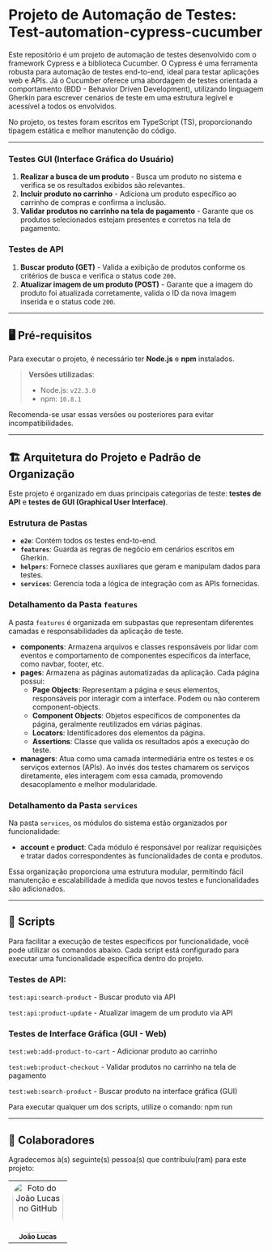 # Projeto de Automação de Testes: Test-automation-cypress-cucumber

Este repositório é um projeto de automação de testes desenvolvido com o framework Cypress e a biblioteca Cucumber. O Cypress é uma ferramenta robusta para automação de testes end-to-end, ideal para testar aplicações web e APIs. Já o Cucumber oferece uma abordagem de testes orientada a comportamento (BDD - Behavior Driven Development), utilizando linguagem Gherkin para escrever cenários de teste em uma estrutura legível e acessível a todos os envolvidos.

No projeto, os testes foram escritos em TypeScript (TS), proporcionando tipagem estática e melhor manutenção do código.
___

### Testes GUI (Interface Gráfica do Usuário)
1. **Realizar a busca de um produto** - Busca um produto no sistema e verifica se os resultados exibidos são relevantes.
2. **Incluir produto no carrinho** - Adiciona um produto específico ao carrinho de compras e confirma a inclusão.
3. **Validar produtos no carrinho na tela de pagamento** - Garante que os produtos selecionados estejam presentes e corretos na tela de pagamento.

### Testes de API

1. **Buscar produto (GET)** - Valida a exibição de produtos conforme os critérios de busca e verifica o status code `200`.
2. **Atualizar imagem de um produto (POST)** - Garante que a imagem do produto foi atualizada corretamente, valida o ID da nova imagem inserida e o status code `200`.

___

## 🖥️ Pré-requisitos

Para executar o projeto, é necessário ter **Node.js** e **npm** instalados.

> **Versões utilizadas**:
> - Node.js: `v22.3.0`
> - npm: `10.8.1`

Recomenda-se usar essas versões ou posteriores para evitar incompatibilidades.

___

## 🏗️ Arquitetura do Projeto e Padrão de Organização

Este projeto é organizado em duas principais categorias de teste: **testes de API** e **testes de GUI (Graphical User Interface)**.

### Estrutura de Pastas

- **`e2e`**: Contém todos os testes end-to-end.
- **`features`**: Guarda as regras de negócio em cenários escritos em Gherkin.
- **`helpers`**: Fornece classes auxiliares que geram e manipulam dados para testes.
- **`services`**: Gerencia toda a lógica de integração com as APIs fornecidas.

### Detalhamento da Pasta `features`

A pasta `features` é organizada em subpastas que representam diferentes camadas e responsabilidades da aplicação de teste.

- **components**: Armazena arquivos e classes responsáveis por lidar com eventos e comportamento de componentes específicos da interface, como navbar, footer, etc.
- **pages**: Armazena as páginas automatizadas da aplicação. Cada página possui:
  - **Page Objects**: Representam a página e seus elementos, responsáveis por interagir com a interface. Podem ou não conterem component-objects.	
  - **Component Objects**: Objetos específicos de componentes da página, geralmente reutilizados em várias páginas.
  - **Locators**: Identificadores dos elementos da página.
  - **Assertions**: Classe que valida os resultados após a execução do teste.
- **managers**: Atua como uma camada intermediária entre os testes e os serviços externos (APIs). Ao invés dos testes chamarem os serviços diretamente, eles interagem com essa camada, promovendo desacoplamento e melhor modularidade.

### Detalhamento da Pasta `services`

Na pasta `services`, os módulos do sistema estão organizados por funcionalidade:
- **account** e **product**: Cada módulo é responsável por realizar requisições e tratar dados correspondentes às funcionalidades de conta e produtos.

Essa organização proporciona uma estrutura modular, permitindo fácil manutenção e escalabilidade à medida que novos testes e funcionalidades são adicionados.

___

## 🧪 Scripts

Para facilitar a execução de testes específicos por funcionalidade, você pode utilizar os comandos abaixo. Cada script está configurado para executar uma funcionalidade específica dentro do projeto.

### Testes de API:

``test:api:search-product`` - Buscar produto via API

``test:api:product-update`` - Atualizar imagem de um produto via API


### Testes de Interface Gráfica (GUI - Web)

``test:web:add-product-to-cart`` - Adicionar produto ao carrinho

``test:web:product-checkout`` - Validar produtos no carrinho na tela de pagamento

``test:web:search-product`` - Buscar produto na interface gráfica (GUI)

Para executar qualquer um dos scripts, utilize o comando: npm run <nome-do-script>

___

## 🤝 Colaboradores

Agradecemos à(s) seguinte(s) pessoa(s) que contribuíu(ram) para este projeto:

<table>
  <tr>
    <td align="center">
      <a href="#">
        <img style="border-radius: 30px;" src="https://avatars.githubusercontent.com/u/83319546?v=4" width="100px;" alt="Foto do João Lucas no GitHub"/><br>
        <sub>
          <b>João Lucas</b>
        </sub>
      </a>
    </td>
  </tr>
</table>
